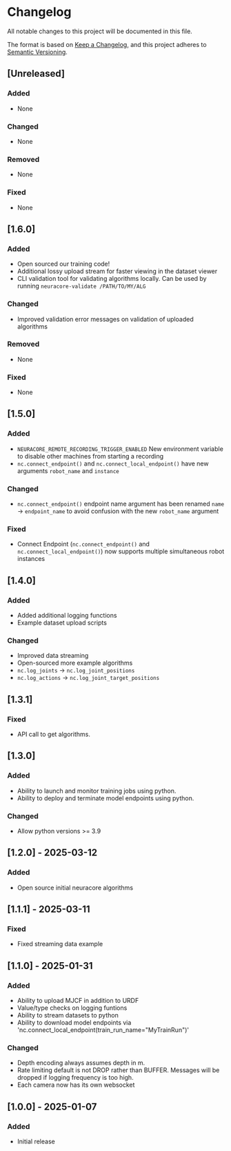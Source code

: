 # Changelog

All notable changes to this project will be documented in this file.

The format is based on [Keep a Changelog](https://keepachangelog.com/en/1.1.0/),
and this project adheres to [Semantic Versioning](https://semver.org/spec/v2.0.0.html).


## [Unreleased]

### Added

- None

### Changed

- None

### Removed

- None

### Fixed

- None


## [1.6.0]

### Added

- Open sourced our training code!
- Additional lossy upload stream for faster viewing in the dataset viewer
- CLI validation tool for validating algorithms locally. Can be used by running `neuracore-validate /PATH/TO/MY/ALG`

### Changed

- Improved validation error messages on validation of uploaded algorithms

### Removed

- None

### Fixed

- None


## [1.5.0]

### Added

- `NEURACORE_REMOTE_RECORDING_TRIGGER_ENABLED` New environment variable to disable other machines from starting a recording
- `nc.connect_endpoint()` and `nc.connect_local_endpoint()` have new arguments `robot_name` and `instance`

### Changed

- `nc.connect_endpoint()` endpoint name argument has been renamed `name` -> `endpoint_name` to avoid confusion with the new `robot_name` argument

### Fixed

- Connect Endpoint (`nc.connect_endpoint()` and `nc.connect_local_endpoint()`) now supports multiple simultaneous robot instances


## [1.4.0]

### Added

- Added additional logging functions
- Example dataset upload scripts

### Changed

- Improved data streaming
- Open-sourced more example algorithms
- `nc.log_joints` -> `nc.log_joint_positions`
- `nc.log_actions` -> `nc.log_joint_target_positions`



## [1.3.1]

### Fixed

- API call to get algorithms.


## [1.3.0] 

### Added

- Ability to launch and monitor training jobs using python.
- Ability to deploy and terminate model endpoints using python.

### Changed

- Allow python versions >= 3.9


## [1.2.0] - 2025-03-12

### Added

- Open source initial neuracore algorithms


## [1.1.1] - 2025-03-11

### Fixed

- Fixed streaming data example


## [1.1.0] - 2025-01-31

### Added

- Ability to upload MJCF in addition to URDF
- Value/type checks on logging funtions
- Ability to stream datasets to python
- Ability to download model endpoints via 'nc.connect_local_endpoint(train_run_name="MyTrainRun")'

### Changed

- Depth encoding always assumes depth in m.
- Rate limiting default is not DROP rather than BUFFER. Messages will be dropped if logging frequency is too high. 
- Each camera now has its own websocket


## [1.0.0] - 2025-01-07

### Added

- Initial release
